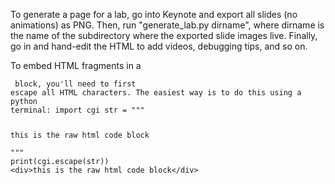 To generate a page for a lab, go into Keynote and export all slides (no animations) as PNG. Then, run "generate_lab.py dirname", where dirname is the name of the subdirectory where the exported slide images live. Finally, go in and hand-edit the HTML to add videos, debugging tips, and so on.


To embed HTML fragments in a <pre><code> block, you'll need to first escape all HTML characters. The easiest way is to do this using a python terminal:
import cgi
str = """
<div>this is the raw html code block</div>
"""
print(cgi.escape(str))
&lt;div&gt;this is the raw html code block&lt;/div&gt;